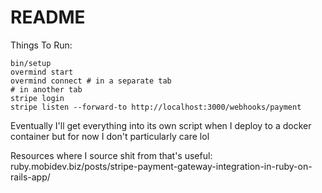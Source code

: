 # README

Things To Run:
```
bin/setup
overmind start
overmind connect # in a separate tab
# in another tab
stripe login
stripe listen --forward-to http://localhost:3000/webhooks/payment
```

Eventually I'll get everything into its own script when I deploy to a docker container but for now I don't particularly care lol

Resources where I source shit from that's useful:
ruby.mobidev.biz/posts/stripe-payment-gateway-integration-in-ruby-on-rails-app/